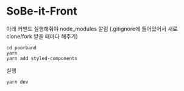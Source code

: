 # SoBe-it-Front

아래 커맨드 실행해줘야 node_modules 깔림
(.gitignore에 들어있어서 새로 clone/fork 받을 때마다 해주기)
```
cd poorband
yarn
yarn add styled-components
```

실행
```
yarn dev
```


